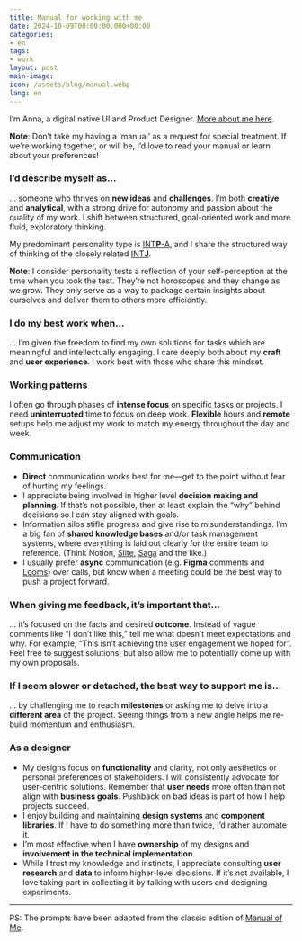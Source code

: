 ```yaml
---
title: Manual for working with me
date: 2024-10-09T00:00:00.000+00:00
categories:
- en
tags:
- work
layout: post
main-image: 
icon: /assets/blog/manual.webp
lang: en
---
```


I’m Anna, a digital native UI and Product Designer. [More about me here](/{{page.lang}}/about/).

<div class="w-100 pa3 br3 bg-faint mv0">
    <strong>Note</strong>: Don’t take my having a ‘manual’ as a request for special treatment. If we’re working together, or will be, I’d love to read your manual or learn about your preferences!
</div>

### I’d describe myself as…
… someone who thrives on **new ideas** and **challenges**. I’m both **creative** and **analytical**, with a strong drive for autonomy and passion about the quality of my work. I shift between structured, goal-oriented work and more fluid, exploratory thinking.

My predominant personality type is [INT**P**-A](https://www.16personalities.com/intps-at-work), and I share the structured way of thinking of the closely related [INT**J**](https://www.16personalities.com/intjs-at-work).

<div class="w-100 pa3 br3 ba bw1 b--faint mv0">
    <strong>Note</strong>: I consider personality tests a reflection of your self-perception at the time when you took the test. They’re not horoscopes and they change as we grow. They only serve as a way to package certain insights about ourselves and deliver them to others more efficiently.
</div>

### I do my best work when…
… I’m given the freedom to find my own solutions for tasks which are meaningful and intellectually engaging. I care deeply both about my **craft** and **user experience**. I work best with those who share this mindset.

### Working patterns
I often go through phases of **intense focus** on specific tasks or projects. I need **uninterrupted** time to focus on deep work. **Flexible** hours and **remote** setups help me adjust my work to match my energy throughout the day and week.

### Communication
   - **Direct** communication works best for me—get to the point without fear of hurting my feelings. 
   - I appreciate being involved in higher level **decision making and planning**. If that’s not possible, then at least explain the “why” behind decisions so I can stay aligned with goals.
   - Information silos stifle progress and give rise to misunderstandings. I’m a big fan of **shared knowledge bases** and/or task management systems, where everything is laid out clearly for the entire team to reference. (Think Notion, [Slite](https://slite.com/), [Saga](https://saga.so/) and the like.)
   - I usually prefer **async** communication (e.g. **Figma** comments and [Looms](https://loom.com/)) over calls, but know when a meeting could be the best way to push a project forward.

### When giving me feedback, it’s important that…
… it’s focused on the facts and desired **outcome**. Instead of vague comments like “I don’t like this,” tell me what doesn’t meet expectations and why. For example, “This isn’t achieving the user engagement we hoped for”. Feel free to suggest solutions, but also allow me to potentially come up with my own proposals.

### If I seem slower or detached, the best way to support me is…
… by challenging me to reach **milestones** or asking me to delve into a **different area** of the project. Seeing things from a new angle helps me re-build momentum and enthusiasm.


### As a designer

- My designs focus on **functionality** and clarity, not only aesthetics or personal preferences of stakeholders. I will consistently advocate for user-centric solutions. Remember that **user needs** more often than not align with **business goals**. Pushback on bad ideas is part of how I help projects succeed.
- I enjoy building and maintaining **design systems** and **component libraries**. If I have to do something more than twice, I’d rather automate it.
- I’m most effective when I have **ownership** of my designs and **involvement in the technical implementation**.
- While I trust my knowledge and instincts, I appreciate consulting **user research** and **data** to inform higher-level decisions. If it’s not available, I love taking part in collecting it by talking with users and designing experiments.

---

PS: The prompts have been adapted from the classic edition of [Manual of Me](https://www.manualof.me/). 

